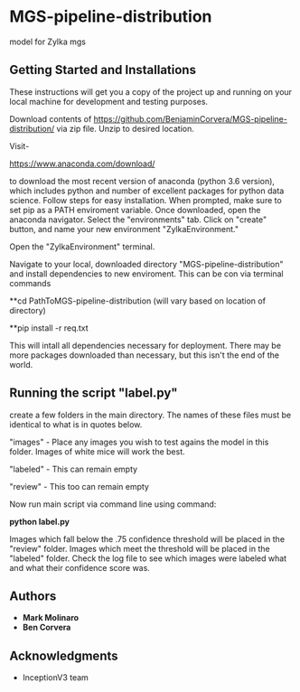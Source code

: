 # MGS-pipeline-distribution
model for Zylka mgs


## Getting Started and Installations

These instructions will get you a copy of the project up and running on your local machine for development and testing purposes.

Download contents of https://github.com/BenjaminCorvera/MGS-pipeline-distribution/ via zip file. Unzip to desired location.

Visit-

https://www.anaconda.com/download/

to download the most recent version of anaconda (python 3.6 version), which includes python and number of excellent packages for python data science. Follow steps for easy installation. When prompted, make sure to set pip as a PATH enviroment variable. Once downloaded, open the anaconda navigator. Select the "environments" tab. Click on "create" button, and name your new environment "ZylkaEnvironment." 

Open the "ZylkaEnvironment" terminal. 

Navigate to your local, downloaded directory  "MGS-pipeline-distribution" and install dependencies to new enviroment. This can be con via terminal commands

**cd PathToMGS-pipeline-distribution (will vary based on location of directory)

**pip install -r req.txt

This will intall all dependencies necessary for deployment. There may be more packages downloaded than necessary, but this isn't the end of the world.



## Running the script "label.py"

create a few folders in the main directory. The names of these files must be identical to what is in quotes below. 

"images" - Place any images you wish to test agains the model in this folder. Images of white mice will work the best.

"labeled" - This can remain empty

"review" - This too can remain empty

Now run main script via command line using command:

**python label.py**

Images which fall below the .75 confidence threshold will be placed in the "review" folder. Images which meet the threshold will be placed in the "labeled" folder. Check the log file to see which images were labeled what and what their confidence score was.

## Authors

* **Mark Molinaro**
* **Ben Corvera**


## Acknowledgments

* InceptionV3 team
